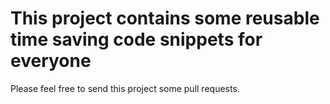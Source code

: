 # This project contains some reusable time saving code snippets for everyone
Please feel free to send this project some pull requests. 
